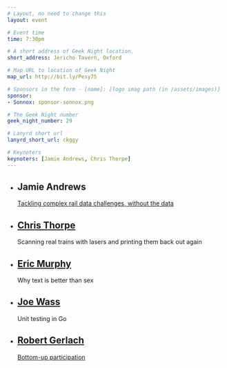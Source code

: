```yaml
---
# Layout, no need to change this
layout: event

# Event time
time: 7:30pm

# A short address of Geek Night location. 
short_address: Jericho Tavern, Oxford

# Map URL to location of Geek Night
map_url: http://bit.ly/Pesy75

# Sponsors in the form - [name]: [logo imag path (in /assets/images)]
sponsor: 
- Sonnox: sponsor-sonnox.png

# The Geek Night number
geek_night_number: 29

# Lanyrd short url
lanyrd_short_url: ckggy

# Keynoters
keynoters: [Jamie Andrews, Chris Thorpe]
---
```


<ul class="keynotes">
  <li itemprop="performer" itemscope="itemscope" itemtype="http://schema.org/Person">
    <h2 itemprop="name">Jamie Andrews</h2>
    <p><a href="http://www.wired.co.uk/news/archive/2011-06/15/european-rail-data">Tackling complex rail data challenges, without the data</a></p>
  </li>
  <li itemprop="performer" itemscope="itemscope" itemtype="http://schema.org/Person">
    <a href="https://twitter.com/jaggeree" itemprop="url"><h2 itemprop="name">Chris Thorpe</h2></a>
    <p>Scanning real trains with lasers and printing them back out again</p>
  </li>
</ul>

<ul class="microslots">
  <li itemprop="performer" itemscope="itemscope" itemtype="http://schema.org/Person">
    <a href="http://www.babelquest.co.uk/" itemprop="url"><h2 itemprop="name">Eric Murphy</h2></a>
    <p>Why text is better than sex</p>
  </li>
  <li itemprop="performer" itemscope="itemscope" itemtype="http://schema.org/Person">
    <a href="http://afandian.com/" itemprop="url"><h2 itemprop="name">Joe Wass</h2></a>
    <p>Unit testing in Go</p>
  </li>
  <li itemprop="performer" itemscope="itemscope" itemtype="http://schema.org/Person">
    <a href="https://twitter.com/wwwUDEMIorg" itemprop="url"><h2 itemprop="name">Robert Gerlach</h2></a>
    <p><a href="http://www.udemi.org/">Bottom-up participation</a></p>
  </li>
</ul>


